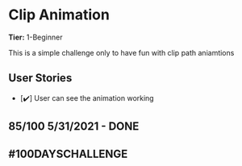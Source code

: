 # Clip Animation

**Tier:** 1-Beginner

This is a simple challenge only to have fun with clip path aniamtions

## User Stories

-   [✔️] User can see the animation working

## 85/100 5/31/2021 - DONE

## #100DAYSCHALLENGE
